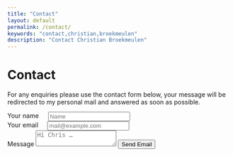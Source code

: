 ```yaml
---
title: "Contact"
layout: default
permalink: /contact/
keywords: "contact,christian,broekmeulen"
description: "Contact Christian Broekmeulen"
---
```

<h1>Contact</h1>
<p class="text-left text-muted">For any enquiries please use the contact form below, your message will be redirected to my personal mail and answered as soon as possible.</p>
<form class="text-left" action="https://getsimpleform.com/messages?form_api_token=7d0177112994fbbd6487d142a4acfdde" method="post">
  <input type='hidden' name='redirect_to' value='{{ site.url }}/contact-success' />
  <div class="row">
    <div class="six columns">
      <label for="NameInput">Your name</label>
      <input class="u-full-width" type="text" placeholder="Name" id="NameInput" name="name">
    </div>
    <div class="six columns">
      <label for="EmailInput">Your email</label>
      <input class="u-full-width" type="email" placeholder="mail@example.com" id="EmailInput" name="email">
    </div>
  </div>
  <label for="Message">Message</label>
  <textarea class="u-full-width" placeholder="Hi Chris …" id="Message" name="message"></textarea>
  <input class="button-primary" type="submit" value="Send Email">
</form>